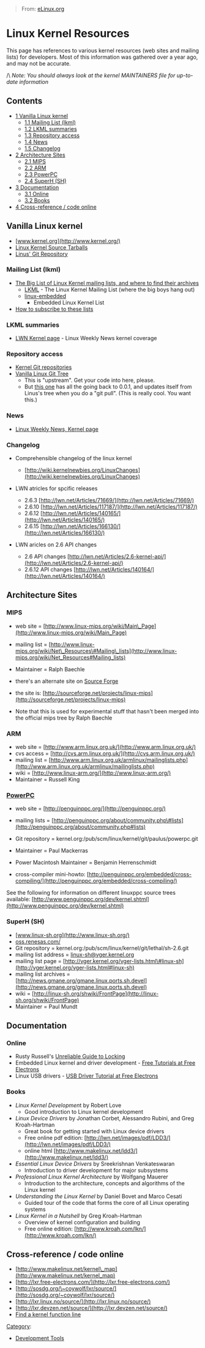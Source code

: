 > From: [eLinux.org](http://eLinux.org/Linux_Kernel_Resources "http://eLinux.org/Linux_Kernel_Resources")


# Linux Kernel Resources



This page has references to various kernel resources (web sites and
mailing lists) for developers. Most of this information was gathered
over a year ago, and may not be accurate.

/\\ *Note: You should always look at the kernel MAINTAINERS file for
up-to-date information*

## Contents

-   [1 Vanilla Linux kernel](#vanilla-linux-kernel)
    -   [1.1 Mailing List (lkml)](#mailing-list-lkml)
    -   [1.2 LKML summaries](#lkml-summaries)
    -   [1.3 Repository access](#repository-access)
    -   [1.4 News](#news)
    -   [1.5 Changelog](#changelog)
-   [2 Architecture Sites](#architecture-sites)
    -   [2.1 MIPS](#mips)
    -   [2.2 ARM](#arm)
    -   [2.3 PowerPC](#powerpc)
    -   [2.4 SuperH (SH)](#superh-sh)
-   [3 Documentation](#documentation)
    -   [3.1 Online](#online)
    -   [3.2 Books](#books)
-   [4 Cross-reference / code online](#cross-reference-code-online)

## Vanilla Linux kernel

-   [www.kernel.org](http://www.kernel.org/)
-   [Linux Kernel Source Tarballs](http://kernel.org/pub/linux/kernel/)
-   [Linus' Git
    Repository](http://git.kernel.org/?p=linux/kernel/git/torvalds/linux.git;a=summary)

### Mailing List (lkml)

-   [The Big List of Linux Kernel mailing lists, and where to find their
    archives](http://vger.kernel.org/vger-lists.html)
    -   [LKML](http://vger.kernel.org/vger-lists.html#linux-kernel) -
        The Linux Kernel Mailing List (where the big boys hang out)
    -   [linux-embedded](http://vger.kernel.org/vger-lists.html#linux-embedded)
        - Embedded Linux Kernel List
-   [How to subscribe to these
    lists](http://vger.kernel.org/majordomo-info.html)

### LKML summaries

-   [LWN Kernel page](http://lwn.net/Kernel/) - Linux Weekly News kernel
    coverage

### Repository access

-   [Kernel Git repositories](http://git.kernel.org)
-   [Vanilla Linux Git
    Tree](http://git.kernel.org/?p=linux/kernel/git/torvalds/linux.git;a=summary)
    - This is "upstream". Get your code into here, please.
    -   But [this
        one](http://padator.org/linux/full-history-linux.git.tar) has
        all the going back to 0.0.1, and updates itself from Linus's
        tree when you do a "git pull". (This is really cool. You want
        this.)

### News

-   [Linux Weekly News, Kernel page](http://lwn.net/Kernel/)

### Changelog

-   Comprehensible changelog of the linux kernel
    -   [http://wiki.kernelnewbies.org/LinuxChanges](http://wiki.kernelnewbies.org/LinuxChanges)

-   LWN atricles for spcific releases
    -   2.6.3
        [http://lwn.net/Articles/71669/](http://lwn.net/Articles/71669/)
    -   2.6.10
        [http://lwn.net/Articles/117187/](http://lwn.net/Articles/117187/)
    -   2.6.12
        [http://lwn.net/Articles/140165/](http://lwn.net/Articles/140165/)
    -   2.6.15
        [http://lwn.net/Articles/166130/](http://lwn.net/Articles/166130/)

-   LWN aricles on 2.6 API changes
    -   2.6 API changes
        [http://lwn.net/Articles/2.6-kernel-api/](http://lwn.net/Articles/2.6-kernel-api/)
    -   2.6.12 API changes
        [http://lwn.net/Articles/140164/](http://lwn.net/Articles/140164/)

## Architecture Sites

### MIPS

-   web site =
    [http://www.linux-mips.org/wiki/Main\_Page](http://www.linux-mips.org/wiki/Main_Page)
-   mailing list =
    [http://www.linux-mips.org/wiki/Net\_Resources\#Mailing\_lists](http://www.linux-mips.org/wiki/Net_Resources#Mailing_lists)
-   Maintainer = Ralph Baechle

-   there's an alternate site on [Source
    Forge](http://eLinux.org/Source_Forge "Source Forge")
-   the site is:
    [http://sourceforge.net/projects/linux-mips](http://sourceforge.net/projects/linux-mips)
-   Note that this is used for experimental stuff that hasn't been
    merged into the official mips tree by Ralph Baechle

### ARM

-   web site =
    [http://www.arm.linux.org.uk/](http://www.arm.linux.org.uk/)
-   cvs access =
    [http://cvs.arm.linux.org.uk/](http://cvs.arm.linux.org.uk/)
-   mailing list =
    [http://www.arm.linux.org.uk/armlinux/mailinglists.php](http://www.arm.linux.org.uk/armlinux/mailinglists.php)
-   wiki = [http://www.linux-arm.org/](http://www.linux-arm.org/)
-   Maintainer = Russell King

### [PowerPC](http://eLinux.org/PowerPC "PowerPC")

-   web site = [http://penguinppc.org/](http://penguinppc.org/)
-   mailing lists =
    [http://penguinppc.org/about/community.php\#lists](http://penguinppc.org/about/community.php#lists)
-   Git repository =
    kernel.org:/pub/scm/linux/kernel/git/paulus/powerpc.git
-   Maintainer = Paul Mackerras
-   Power Macintosh Maintainer = Benjamin Herrenschmidt

-   cross-compiler mini-howto:
    [http://penguinppc.org/embedded/cross-compiling/](http://penguinppc.org/embedded/cross-compiling/)

See the following for information on different linuxppc source trees
available:
[http://www.penguinppc.org/dev/kernel.shtml](http://www.penguinppc.org/dev/kernel.shtml)

### SuperH (SH)

-   [www.linux-sh.org](http://www.linux-sh.org/)
-   [oss.renesas.com/](http://oss.renesas.com/)
-   Git repository =
    kernel.org:/pub/scm/linux/kernel/git/lethal/sh-2.6.git
-   mailing list address = linux-sh@vger.kernel.org
-   mailing list page =
    [http://vger.kernel.org/vger-lists.html\#linux-sh](http://vger.kernel.org/vger-lists.html#linux-sh)
-   mailing list archives =
    [http://news.gmane.org/gmane.linux.ports.sh.devel](http://news.gmane.org/gmane.linux.ports.sh.devel)
-   wiki =
    [http://linux-sh.org/shwiki/FrontPage](http://linux-sh.org/shwiki/FrontPage)
-   Maintainer = Paul Mundt

## Documentation

### Online

-   Rusty Russell's [Unreliable Guide to
    Locking](http://kernelbook.sourceforge.net/kernel-locking.html)
-   Embedded Linux kernel and driver development - [Free Tutorials at
    Free Electrons](http://free-electrons.com/training/drivers)
-   Linux USB drivers - [USB Driver Tutorial at Free
    Electrons](http://free-electrons.com/articles/linux-usb)

### Books

-   *Linux Kernel Developmen*t by Robert Love
    -   Good introduction to Linux kernel development
-   *Linux Device Drivers* by Jonathan Corbet, Alessandro Rubini, and
    Greg Kroah-Hartman
    -   Great book for getting started with Linux device drivers
    -   Free online pdf edition:
        [http://lwn.net/images/pdf/LDD3/](http://lwn.net/images/pdf/LDD3/)
    -   online html
        [http://www.makelinux.net/ldd3/](http://www.makelinux.net/ldd3/)
-   *Essential Linux Device Drivers* by Sreekrishnan Venkateswaran
    -   Introduction to driver development for major subsystems
-   *Professional Linux Kernel Architecture* by Wolfgang Mauerer
    -   Introduction to the architecture, concepts and algorithms of the
        Linux kernel
-   *Understanding the Linux Kernel* by Daniel Bovet and Marco Cesati
    -   Guided tour of the code that forms the core of all Linux
        operating systems
-   *Linux Kernel in a Nutshell* by Greg Kroah-Hartman
    -   Overview of kernel configuration and building
    -   Free online edition:
        [http://www.kroah.com/lkn/](http://www.kroah.com/lkn/)

## Cross-reference / code online

-   [http://www.makelinux.net/kernel\_map](http://www.makelinux.net/kernel_map)
-   [http://lxr.free-electrons.com/](http://lxr.free-electrons.com/)
-   [http://sosdg.org/\~coywolf/lxr/source/](http://sosdg.org/~coywolf/lxr/source/)
-   [http://lxr.linux.no/source/](http://lxr.linux.no/source/)
-   [http://lxr.devzen.net/source/](http://lxr.devzen.net/source/)
-   [Find a kernel function
    line](http://eLinux.org/Find_a_kernel_function_line "Find a kernel function line")


[Category](http://eLinux.org/Special:Categories "Special:Categories"):

-   [Development
    Tools](http://eLinux.org/Category:Development_Tools "Category:Development Tools")

